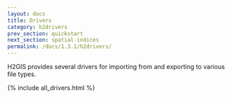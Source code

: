 ```yaml
---
layout: docs
title: Drivers
category: h2drivers
prev_section: quickstart
next_section: spatial-indices
permalink: /docs/1.3.1/h2drivers/
---
```


H2GIS provides several drivers for importing from and exporting to various file
types.

{% include all_drivers.html %}
